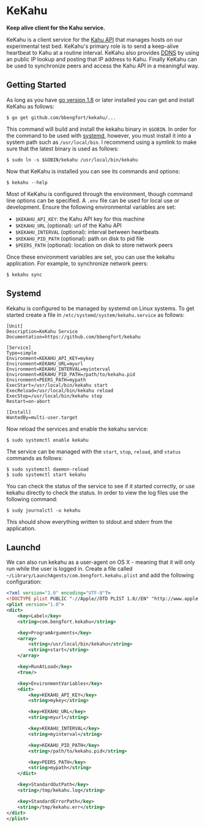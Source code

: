 # KeKahu

**Keep alive client for the Kahu service.**

KeKahu is a client service for the [Kahu API](https://github.com/bbengfort/kahu) that manages hosts on our experimental test bed. KeKahu's primary role is to send a keep-alive heartbeat to Kahu at a routine interval. KeKahu also provides [DDNS](https://en.wikipedia.org/wiki/Dynamic_DNS) by using an public IP lookup and posting that IP address to Kahu. Finally KeKahu can be used to synchronize peers and access the Kahu API in a meaningful way.

## Getting Started

As long as you have [go version 1.8](https://golang.org/dl/) or later installed you can get and install KeKahu as follows:

```
$ go get github.com/bbengfort/kekahu/...
```

This command will build and install the kekahu binary in `$GOBIN`. In order for the command to be used with [systemd](https://wiki.ubuntu.com/SystemdForUpstartUsers), however, you must install it into a system path such as `/usr/local/bin`. I recommend using a symlink to make sure that the latest binary is used as follows:

```
$ sudo ln -s $GOBIN/kekahu /usr/local/bin/kekahu
```

Now that KeKahu is installed you can see its commands and options:

```
$ kekahu --help
```

Most of KeKahu is configured through the environment, though command line options can be specified. A `.env` file can be used for local use or development. Ensure the following environmental variables are set:

- `$KEKAHU_API_KEY`: the Kahu API key for this machine
- `$KEKAHU_URL` (optional): url of the Kahu API
- `$KEKAHU_INTERVAL` (optional): interval between heartbeats
- `$KEKAHU_PID_PATH` (optional): path on disk to pid file
- `$PEERS_PATH` (optional): location on disk to store network peers

Once these environment variables are set, you can use the kekahu application. For example, to synchronize network peers:

```
$ kekahu sync
```

## Systemd

Kekahu is configured to be managed by systemd on Linux systems. To get started create a file in `/etc/systemd/system/kekahu.service` as follows:

```
[Unit]
Description=KeKahu Service
Documentation=https://github.com/bbengfort/kekahu

[Service]
Type=simple
Environment=KEKAHU_API_KEY=mykey
Environment=KEKAHU_URL=myurl
Environment=KEKAHU_INTERVAL=myinterval
Environment=KEKAHU_PID_PATH=/path/to/kekahu.pid
Environment=PEERS_PATH=mypath
ExecStart=/usr/local/bin/kekahu start
ExecReload=/usr/local/bin/kekahu reload
ExecStop=/usr/local/bin/kekahu stop
Restart=on-abort

[Install]
WantedBy=multi-user.target
```

Now reload the services and enable the kekahu service:

```
$ sudo systemctl enable kekahu
```

The service can be managed with the `start`, `stop`, `reload`, and `status` commands as follows:

```
$ sudo systemctl daemon-reload
$ sudo systemctl start kekahu
```

You can check the status of the service to see if it started correctly, or use kekahu directly to check the status. In order to view the log files use the following command:

```
$ sudy journalctl -u kekahu
```

This should show everything written to stdout and stderr from the application.

## Launchd

We can also run kekahu as a user-agent on OS X - meaning that it will only run while the user is logged in. Create a file called `~/Library/LaunchAgents/com.bengfort.kekahu.plist` and add the following configuration:

```xml
<?xml version="1.0" encoding="UTF-8"?>
<!DOCTYPE plist PUBLIC "-//Apple//DTD PLIST 1.0//EN" "http://www.apple.com/DTDs/PropertyList-1.0.dtd">
<plist version="1.0">
<dict>
    <key>Label</key>
    <string>com.bengfort.kekahu</string>

    <key>ProgramArguments</key>
    <array>
        <string>/usr/local/bin/kekahu</string>
        <string>start</string>
    </array>

    <key>RunAtLoad</key>
    <true/>

    <key>EnvironmentVariables</key>
    <dict>
        <key>KEKAHU_API_KEY</key>
        <string>mykey</string>

        <key>KEKAHU_URL</key>
        <string>myurl</string>

        <key>KEKAHU_INTERVAL</key>
        <string>myinterval</string>

        <key>KEKAHU_PID_PATH</key>
        <string>/path/to/kekahu.pid</string>

        <key>PEERS_PATH</key>
        <string>mypath</string>
    </dict>

    <key>StandardOutPath</key>
    <string>/tmp/kekahu.log</string>

    <key>StandardErrorPath</key>
    <string>/tmp/kekahu.err</string>
</dict>
</plist>
```
